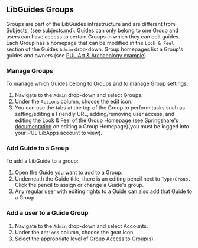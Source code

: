 ## LibGuides Groups

Groups are part of the LibGuides infrastructure and are different from Subjects, (see [subjects.md](link)). Guides can only belong to one Group and users can have access to certain Groups in which they can edit guides. Each Group has a homepage that can be modified in the ```Look & Feel``` section of the Guides ```Admin``` drop-down. Group homepages list a Group's guides and owners (see [PUL Art & Archaeology example](https://libguides.princeton.edu/art-archaeology-guides)). 

### Manage Groups

To manage which Guides belong to Groups and to manage Group settings: 

1. Navigate to the ```Admin``` drop-down and select Groups.
2. Under the ```Actions``` column, choose the edit icon. 
3. You can use the tabs at the top of the Group to perform tasks such as setting/editing a Friendly URL, adding/removing user access, and editing the Look & Feel of the Group Homepage (see [Springshare's documentation](https://ask.springshare.com/libguides/faq/937) on editing a Group Homepage)(you must be logged into your PUL LibApps account to view).

### Add Guide to a Group

To add a LibGuide to a group: 

1. Open the Guide you want to add to a Group. 
2. Underneath the Guide title, there is an editing pencil next to ```Type/Group.``` Click the pencil to assign or change a Guide's group. 
3. Any regular user with editing rights to a Guide can also add that Guide to a Group.

### Add a user to a Guide Group

1. Navigate to the ```Admin``` drop-down and select Accounts. 
2. Under the ```Actions``` column, choose the gear icon. 
3. Select the appropriate level of Group Access to Group(s). 